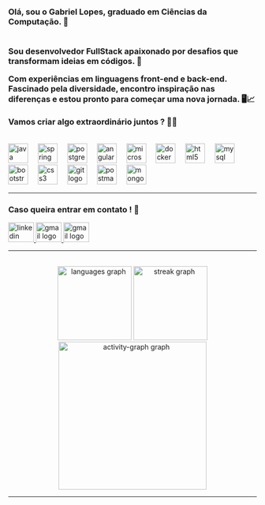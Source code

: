 <h3 align="left">Olá, sou o Gabriel Lopes, graduado em Ciências da Computação. 👋<br><br><br>Sou desenvolvedor FullStack apaixonado por desafios que transformam ideias em códigos. 🤗 

<br>

Com experiências em linguagens front-end e back-end. Fascinado pela diversidade, encontro inspiração nas diferenças e estou pronto para começar uma nova jornada. 🖥📈<br><br>Vamos criar algo extraordinário juntos ?  🦾🎊</h3>

<br>

<div align="left">
  <img src="https://cdn.jsdelivr.net/gh/devicons/devicon/icons/java/java-original.svg" height="40" alt="java logo"  />
  <img width="12" />
  <img src="https://cdn.jsdelivr.net/gh/devicons/devicon/icons/spring/spring-original.svg" height="40" alt="spring logo"  />
  <img width="12" />
  <img src="https://cdn.jsdelivr.net/gh/devicons/devicon/icons/postgresql/postgresql-original.svg" height="40" alt="postgresql logo"  />
  <img width="12" />
  <img src="https://cdn.simpleicons.org/angular/DD0031" height="40" alt="angularjs logo"  />
  <img width="12" />
  <img src="https://cdn.simpleicons.org/microsoftsqlserver/CC2927" height="40" alt="microsoftsqlserver logo"  />
  <img width="12" />
  <img src="https://skillicons.dev/icons?i=docker" height="40" alt="docker logo"  />
  <img width="12" />
  <img src="https://cdn.jsdelivr.net/gh/devicons/devicon/icons/html5/html5-original.svg" height="40" alt="html5 logo"  />
  <img width="12" />
  <img src="https://cdn.jsdelivr.net/gh/devicons/devicon/icons/mysql/mysql-original.svg" height="40" alt="mysql logo"  />
  <img width="12" />
  <img src="https://cdn.jsdelivr.net/gh/devicons/devicon/icons/bootstrap/bootstrap-original.svg" height="40" alt="bootstrap logo"  />
  <img width="12" />
  <img src="https://cdn.jsdelivr.net/gh/devicons/devicon/icons/css3/css3-original.svg" height="40" alt="css3 logo"  />
  <img width="12" />
  <img src="https://cdn.jsdelivr.net/gh/devicons/devicon/icons/git/git-original.svg" height="40" alt="git logo"  />
  <img width="12" />
  <img src="https://skillicons.dev/icons?i=postman" height="40" alt="postman logo"  />
  <img width="12" />
  <img src="https://skillicons.dev/icons?i=mongodb" height="40" alt="mongodb logo"  />
</div>

<hr></hr>

<h3 align="left">Caso queira entrar em contato ! 🎯</h3>

<div align="left">
  <a href="https://www.linkedin.com/in/gabslopes/" target="_blank">
    <img src="https://raw.githubusercontent.com/maurodesouza/profile-readme-generator/master/src/assets/icons/social/linkedin/default.svg" width="52" height="40" alt="linkedin logo"  />
  </a>
  <a href="lopesgabriel055@gmail.com" target="_blank">
    <img src="https://raw.githubusercontent.com/maurodesouza/profile-readme-generator/master/src/assets/icons/social/gmail/default.svg" width="52" height="40" alt="gmail logo"  />
  </a>
    <a href="https://www.instagram.com/gabriellopes055/" target="_blank">
    <img src="https://raw.githubusercontent.com/maurodesouza/profile-readme-generator/master/src/assets/icons/social/instagram/default.svg" width="52" height="40" alt="gmail logo"  />
  </a>
</div>

<hr></hr>

<br clear="both">

<div align="center">
  <img src="https://github-readme-stats.vercel.app/api/top-langs?username=GabsLopes055&locale=pt-br&hide_title=false&layout=compact&card_width=320&langs_count=10&theme=default&hide_border=false&order=2&custom_title=Linguagens%20mais%20utilizadas" height="150" alt="languages graph"  />
  <img src="https://streak-stats.demolab.com?user=GabsLopes055&locale=pt-br&mode=daily&theme=default&hide_border=false&border_radius=5&order=3" height="150" alt="streak graph"  />
  <img src="https://github-readme-activity-graph.vercel.app/graph?username=GabsLopes055&radius=16&theme=nord&area=true&order=5" height="300" alt="activity-graph graph"  />
</div>

<hr></hr>
